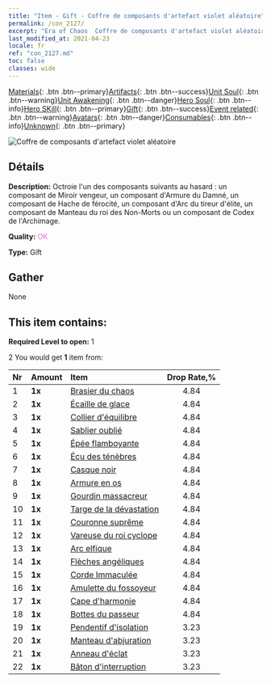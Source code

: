 ```yaml
---
title: "Item - Gift - Coffre de composants d'artefact violet aléatoire"
permalink: /con_2127/
excerpt: "Era of Chaos  Coffre de composants d'artefact violet aléatoire"
last_modified_at: 2021-04-23
locale: fr
ref: "con_2127.md"
toc: false
classes: wide
---
```

 [Materials](/ItemsFR/){: .btn .btn--primary}[Artifacts](/ItemsFR/Artifacts/){: .btn .btn--success}[Unit Soul](/ItemsFR/UnitSoul/){: .btn .btn--warning}[Unit Awakening](/ItemsFR/UnitAwakening/){: .btn .btn--danger}[Hero Soul](/ItemsFR/HeroSoul/){: .btn .btn--info}[Hero SKill](/ItemsFR/HeroSkill/){: .btn .btn--primary}[Gift](/ItemsFR/Gift/){: .btn .btn--success}[Event related](/ItemsFR/Events/){: .btn .btn--warning}[Avatars](/ItemsFR/Avatars/){: .btn .btn--danger}[Consumables](/ItemsFR/Consumables/){: .btn .btn--info}[Unknown](/ItemsFR/Unknown/){: .btn .btn--primary}

 ![Coffre de composants d'artefact violet aléatoire](/images/t/i_907046.png)

## Détails
 **Description:** Octroie l'un des composants suivants au hasard : un composant de Miroir vengeur, un composant d'Armure du Damné, un composant de Hache de férocité, un composant d'Arc du tireur d'élite, un composant de Manteau du roi des Non-Morts ou un composant de Codex de l'Archimage.

 **Quality:** <span style="color: #DA70D6">OK</span>

 **Type:** Gift

## Gather

  None

## This item contains:

 **Required Level to open:** 1

 2 You would get **1** item  from:

  | Nr | Amount |     Item    | Drop Rate,% |
  |:---|:-------|:------------|:---------:|
  | 1 |  **1x** | [Brasier du chaos](/ItemsFR/art_140/) | 4.84 | 
  | 2 |  **1x** | [Écaille de glace](/ItemsFR/art_141/) | 4.84 | 
  | 3 |  **1x** | [Collier d'équilibre](/ItemsFR/art_142/) | 4.84 | 
  | 4 |  **1x** | [Sablier oublié](/ItemsFR/art_143/) | 4.84 | 
  | 5 |  **1x** | [Épée flamboyante](/ItemsFR/art_121/) | 4.84 | 
  | 6 |  **1x** | [Écu des ténèbres](/ItemsFR/art_122/) | 4.84 | 
  | 7 |  **1x** | [Casque noir](/ItemsFR/art_123/) | 4.84 | 
  | 8 |  **1x** | [Armure en os](/ItemsFR/art_124/) | 4.84 | 
  | 9 |  **1x** | [Gourdin massacreur](/ItemsFR/art_125/) | 4.84 | 
  | 10 |  **1x** | [Targe de la dévastation](/ItemsFR/art_126/) | 4.84 | 
  | 11 |  **1x** | [Couronne suprême](/ItemsFR/art_127/) | 4.84 | 
  | 12 |  **1x** | [Vareuse du roi cyclope](/ItemsFR/art_128/) | 4.84 | 
  | 13 |  **1x** | [Arc elfique](/ItemsFR/art_103/) | 4.84 | 
  | 14 |  **1x** | [Flèches angéliques](/ItemsFR/art_104/) | 4.84 | 
  | 15 |  **1x** | [Corde Immaculée](/ItemsFR/art_105/) | 4.84 | 
  | 16 |  **1x** | [Amulette du fossoyeur](/ItemsFR/art_129/) | 4.84 | 
  | 17 |  **1x** | [Cape d'harmonie](/ItemsFR/art_130/) | 4.84 | 
  | 18 |  **1x** | [Bottes du passeur](/ItemsFR/art_131/) | 4.84 | 
  | 19 |  **1x** | [Pendentif d'isolation](/ItemsFR/art_136/) | 3.23 | 
  | 20 |  **1x** | [Manteau d'abjuration](/ItemsFR/art_137/) | 3.23 | 
  | 21 |  **1x** | [Anneau d'éclat](/ItemsFR/art_138/) | 3.23 | 
  | 22 |  **1x** | [Bâton d'interruption](/ItemsFR/art_139/) | 3.23 | 
